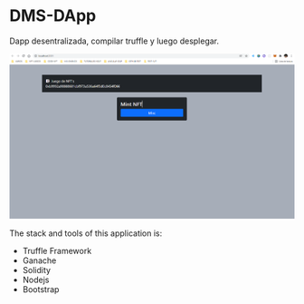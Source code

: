 # DMS-DApp
Dapp desentralizada, compilar truffle y luego desplegar.

![](./captura.png)

The stack and tools of this application is:
* Truffle Framework
* Ganache
* Solidity
* Nodejs
* Bootstrap